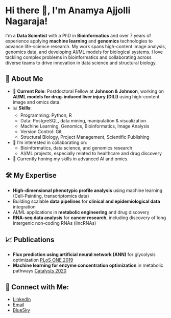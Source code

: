 # Hi there 👋, I'm Anamya Ajjolli Nagaraja!

I'm a **Data Scientist** with a PhD in **Bioinformatics** and over 7 years of experience applying **machine learning** and **genomics** technologies to advance life-science research. My work spans high-content image analysis, genomics data, and developing AI/ML models for biological systems. I love tackling complex problems in bioinformatics and collaborating across diverse teams to drive innovation in data science and structural biology.

## 🚀 About Me

- 🧬 **Current Role**: Postdoctoral Fellow at **Johnson & Johnson**, working on **AI/ML models for drug-induced liver injury (DILI)** using high-content image and omics data.
- 📊 **Skills**: 
  - Programming: Python, R
  - Data: PostgreSQL, data mining, manipulation & visualization
  - Machine Learning, Genomics, Bioinformatics, Image Analysis
  - Version Control: Git
  - Structural Biology, Project Management, Scientific Publishing
- 👯 I’m interested in collaborating on:
  - Bioinformatics, data science, and genomics research
  - AI/ML projects, especially related to healthcare and drug discovery
- 🌱 Currently honing my skills in advanced AI and omics.

## 🛠️ My Expertise

- **High-dimensional phenotypic profile analysis** using machine learning (Cell-Painting, transcriptomics data)
- Building scalable **data pipelines** for **clinical and epidemiological data** integration
- AI/ML applications in **metabolic engineering** and drug discovery
- **RNA-seq data analysis** for **cancer research**, including discovery of long intergenic non-coding RNAs (lincRNAs)

## 📈 Publications

- **Flux prediction using artificial neural network (ANN)** for glycolysis optimization [PLoS ONE 2019](https://doi.org/10.1371/journal.pone.0216178)
- **Machine learning for enzyme concentration optimization** in metabolic pathways [Catalysts 2020](https://doi.org/10.3390/catal10030291)

<!--
## 📊 GitHub Stats:

![Anamya's GitHub stats](https://github-readme-stats.vercel.app/api?username=Anamya&show_icons=true&theme=radical) -->

## 🔗 Connect with Me:

- [LinkedIn](https://www.linkedin.com/in/anamya-an)
- [Email](mailto:ajjolli.an@gmail.com)
- [BlueSky](@anamya-an.bsky.social)
